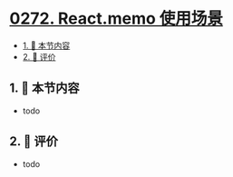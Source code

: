 # [0272. React.memo 使用场景](https://github.com/tnotesjs/TNotes.react/tree/main/notes/0272.%20React.memo%20%E4%BD%BF%E7%94%A8%E5%9C%BA%E6%99%AF)

<!-- region:toc -->

- [1. 🎯 本节内容](#1--本节内容)
- [2. 🫧 评价](#2--评价)

<!-- endregion:toc -->

## 1. 🎯 本节内容

- todo

## 2. 🫧 评价

- todo

